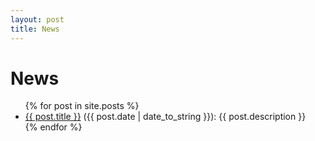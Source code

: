 ```yaml
---
layout: post
title: News
---
```


# News

<ul>
{% for post in site.posts %}
  <li>
    <a href="{{ site.baseurl }}{{ post.url }}">{{ post.title }}</a> (<span>{{ post.date | date_to_string }}</span>): {{ post.description }}
  </li>
{% endfor %}
</ul>
